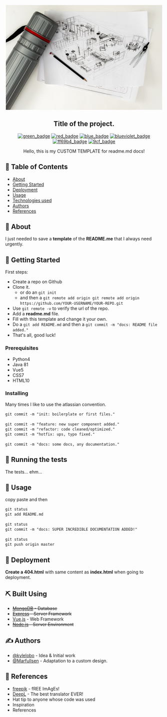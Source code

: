 <p align="center">
  <a href="" rel="noopener">
 <img src="./docs/img/logo.jpg" alt="Project logo"></a>
</p>

<div align="center">

## Title of the project.

[![green_badge](https://img.shields.io/badge/badge-success-success.svg)](https://shields.io/)
[![red_badge](https://img.shields.io/badge/badge-critical-critical.svg)](https://shields.io/)
[![blue_badge](https://img.shields.io/badge/badge-blue-blue.svg)](https://shields.io/)
[![blueviolet_badge](https://img.shields.io/badge/badge-blueviolet-blueviolet.svg)](https://shields.io/)
[![ff69b4_badge](https://img.shields.io/badge/badge-ff69b4-ff69b4.svg)](https://shields.io/)
[![9cf_badge](https://img.shields.io/badge/badge-9cf-9cf.svg)](https://shields.io/)

</div>

<p align="center"> 
  Hello, this is my CUSTOM TEMPLATE for readme.md docs!
</p>

## 📝 Table of Contents

- [About](#about)
- [Getting Started](#getting_started)
- [Deployment](#deployment)
- [Usage](#usage)
- [Technologies used](#built_using)
- [Authors](#authors)
- [References](#acknowledgement)

## 🧐 About <a name = "about"></a>

I just needed to save a **template** of the **README.me** that I always need urgently.

## 🏁 Getting Started <a name = "getting_started"></a>

First steps:

- Create a repo on Github
- Clone it.
  - or do an `git init` 
  - and then a `git remote add origin git remote add origin https://github.com/YOUR-USERNAME/YOUR-REPO.git`
- Use `git remote -v` to verify the url of the repo.
- Add a **readme.md** file.
- Fill with this template and change it your own.
- Do a `git add README.md` and then a `git commit -m "docs: README file added."`
- That's all, good luck!

### Prerequisites

- Python4
- Java 81
- Vue5
- CSS7
- HTML10

### Installing

Many times I like to use the atlassian convention.

```
git commit -m "init: boilerplate or first files."

git commit -m "feature: new super component added."
git commit -m "refactor: code cleaned/optimized."
git commit -m "hotfix: ups, typo fixed."

git commit -m "docs: some docs, any documentation."
```

## 🔧 Running the tests <a name = "tests"></a>

The tests... ehm...

## 🎈 Usage <a name="usage"></a>

copy paste and then

```
git status
git add README.md

git status
git commit -m "docs: SUPER INCREDIBLE DOCUMENTATION ADDED!"

git status
git push origin master
```

## 🚀 Deployment <a name = "deployment"></a>

**Create a 404.html** with same content as **index.html** when going to deployment.

## ⛏️ Built Using <a name = "built_using"></a>

- ~~[MongoDB](https://www.mongodb.com/) - Database~~
- ~~[Express](https://expressjs.com/) - Server Framework~~
- [Vue.js](https://vuejs.org/) - Web Framework
- ~~[Node.js](https://nodejs.org/en/) - Server Environment~~

## ✍️ Authors <a name = "authors"></a>

- [@kylelobo](https://github.com/kylelobo) - Idea & Initial work
- [@Marfullsen](https://github.com/Marfullsen) - Adaptation to a custom design.

## 🎉 References <a name = "acknowledgement"></a>

- [freepik](www.freepik.com) - fREE ImAgEs!
- [DeepL](https://www.deepl.com/translator) - The best translator EVER!
- Hat tip to anyone whose code was used
- Inspiration
- References

